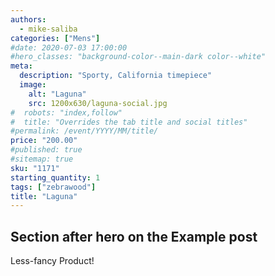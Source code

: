 ```yaml
---
authors:
  - mike-saliba
categories: ["Mens"]
#date: 2020-07-03 17:00:00
#hero_classes: "background-color--main-dark color--white"
meta:
  description: "Sporty, California timepiece"
  image:
    alt: "Laguna"
    src: 1200x630/laguna-social.jpg
#  robots: "index,follow"
#  title: "Overrides the tab title and social titles"
#permalink: /event/YYYY/MM/title/
price: "200.00"
#published: true
#sitemap: true
sku: "1171"
starting_quantity: 1
tags: ["zebrawood"]
title: "Laguna"
---
```


## Section after hero on the Example post

Less-fancy Product!
